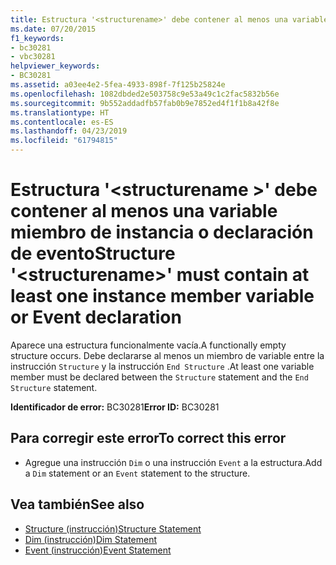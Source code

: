 ```yaml
---
title: Estructura '<structurename>' debe contener al menos una variable miembro de instancia o declaración de evento
ms.date: 07/20/2015
f1_keywords:
- bc30281
- vbc30281
helpviewer_keywords:
- BC30281
ms.assetid: a03ee4e2-5fea-4933-898f-7f125b25824e
ms.openlocfilehash: 1082dbded2e503758c9e53a49c1c2fac5832b56e
ms.sourcegitcommit: 9b552addadfb57fab0b9e7852ed4f1f1b8a42f8e
ms.translationtype: HT
ms.contentlocale: es-ES
ms.lasthandoff: 04/23/2019
ms.locfileid: "61794815"
---
```

# <a name="structure-structurename-must-contain-at-least-one-instance-member-variable-or-event-declaration"></a><span data-ttu-id="3bbd5-102">Estructura '\<structurename >' debe contener al menos una variable miembro de instancia o declaración de evento</span><span class="sxs-lookup"><span data-stu-id="3bbd5-102">Structure '\<structurename>' must contain at least one instance member variable or Event declaration</span></span>
<span data-ttu-id="3bbd5-103">Aparece una estructura funcionalmente vacía.</span><span class="sxs-lookup"><span data-stu-id="3bbd5-103">A functionally empty structure occurs.</span></span> <span data-ttu-id="3bbd5-104">Debe declararse al menos un miembro de variable entre la instrucción `Structure` y la instrucción `End Structure` .</span><span class="sxs-lookup"><span data-stu-id="3bbd5-104">At least one variable member must be declared between the `Structure` statement and the `End Structure` statement.</span></span>  
  
 <span data-ttu-id="3bbd5-105">**Identificador de error:** BC30281</span><span class="sxs-lookup"><span data-stu-id="3bbd5-105">**Error ID:** BC30281</span></span>  
  
## <a name="to-correct-this-error"></a><span data-ttu-id="3bbd5-106">Para corregir este error</span><span class="sxs-lookup"><span data-stu-id="3bbd5-106">To correct this error</span></span>  
  
- <span data-ttu-id="3bbd5-107">Agregue una instrucción `Dim` o una instrucción `Event` a la estructura.</span><span class="sxs-lookup"><span data-stu-id="3bbd5-107">Add a `Dim` statement or an `Event` statement to the structure.</span></span>  
  
## <a name="see-also"></a><span data-ttu-id="3bbd5-108">Vea también</span><span class="sxs-lookup"><span data-stu-id="3bbd5-108">See also</span></span>

- [<span data-ttu-id="3bbd5-109">Structure (instrucción)</span><span class="sxs-lookup"><span data-stu-id="3bbd5-109">Structure Statement</span></span>](../../visual-basic/language-reference/statements/structure-statement.md)
- [<span data-ttu-id="3bbd5-110">Dim (instrucción)</span><span class="sxs-lookup"><span data-stu-id="3bbd5-110">Dim Statement</span></span>](../../visual-basic/language-reference/statements/dim-statement.md)
- [<span data-ttu-id="3bbd5-111">Event (instrucción)</span><span class="sxs-lookup"><span data-stu-id="3bbd5-111">Event Statement</span></span>](../../visual-basic/language-reference/statements/event-statement.md)
